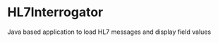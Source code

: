 HL7Interrogator
===============

Java based application to load HL7 messages and display field values